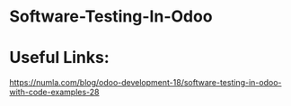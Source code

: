# Software-Testing-In-Odoo

Useful Links:
=========================
https://numla.com/blog/odoo-development-18/software-testing-in-odoo-with-code-examples-28
